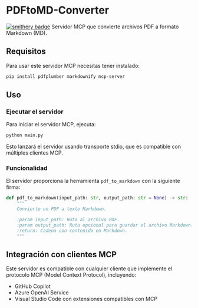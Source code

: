 # PDFtoMD-Converter
[![smithery badge](https://smithery.ai/badge/@javilujann/pdftomd-converter)](https://smithery.ai/server/@javilujann/pdftomd-converter)
Servidor MCP que convierte archivos PDF a formato Markdown (MD).

## Requisitos

Para usar este servidor MCP necesitas tener instalado:

```bash
pip install pdfplumber markdownify mcp-server
```

## Uso

### Ejecutar el servidor

Para iniciar el servidor MCP, ejecuta:

```bash
python main.py
```

Esto lanzará el servidor usando transporte stdio, que es compatible con múltiples clientes MCP.


### Funcionalidad

El servidor proporciona la herramienta `pdf_to_markdown` con la siguiente firma:

```python
def pdf_to_markdown(input_path: str, output_path: str = None) -> str:
    """
    Convierte un PDF a texto Markdown.

    :param input_path: Ruta al archivo PDF.
    :param output_path: Ruta opcional para guardar el archivo Markdown.
    :return: Cadena con contenido en Markdown.
    """
```

## Integración con clientes MCP

Este servidor es compatible con cualquier cliente que implemente el protocolo MCP (Model Context Protocol), incluyendo:

- GitHub Copilot
- Azure OpenAI Service
- Visual Studio Code con extensiones compatibles con MCP
